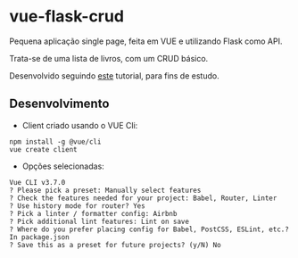 # vue-flask-crud

Pequena aplicação single page, feita em VUE e utilizando Flask como API.

Trata-se de uma lista de livros, com um CRUD básico.

Desenvolvido seguindo [este](https://testdriven.io/blog/developing-a-single-page-app-with-flask-and-vuejs/) tutorial, para fins de estudo.

## Desenvolvimento

- Client criado usando o VUE Cli:

```
npm install -g @vue/cli
vue create client
```

- Opções selecionadas:

```
Vue CLI v3.7.0
? Please pick a preset: Manually select features
? Check the features needed for your project: Babel, Router, Linter
? Use history mode for router? Yes
? Pick a linter / formatter config: Airbnb
? Pick additional lint features: Lint on save
? Where do you prefer placing config for Babel, PostCSS, ESLint, etc.? In package.json
? Save this as a preset for future projects? (y/N) No
```

